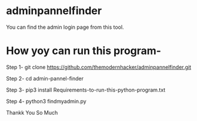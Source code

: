 # adminpannelfinder
You can find the admin login page from this tool.
# How yoy can run this program-

Step 1-
 git clone https://github.com/themodernhacker/adminpannelfinder.git
 
 Step 2-
 cd admin-pannel-finder
 
 Step 3-
 pip3 install Requirements-to-run-this-python-program.txt
 
 Step 4-
 python3 findmyadmin.py
 
 Thankk You So Much
